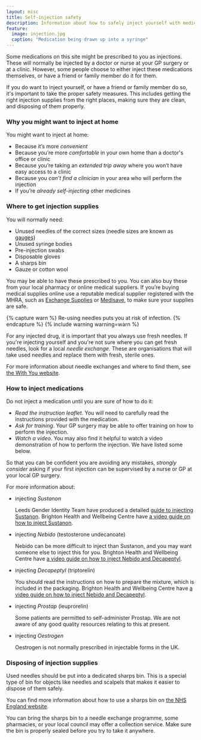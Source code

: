 ```yaml
---
layout: misc
title: Self-injection safety
description: Information about how to safely inject yourself with medications such as testosterone or GnRH agonists.
feature:
  image: injection.jpg
  caption: "Medication being drawn up into a syringe"
---
```


Some medications on this site might be prescribed to you as injections. These will normally be injected by a doctor or nurse at your GP surgery or at a clinic. However, some people choose to either inject these medications themselves, or have a friend or family member do it for them.

If you do want to inject yourself, or have a friend or family member do so, it's important to take the proper safety measures. This includes getting the right injection supplies from the right places, making sure they are clean, and disposing of them properly.

### Why you might want to inject at home

You might want to inject at home:
* Because it’s more *convenient*
* Because you’re more *comfortable* in your own home than a doctor's office or clinic
* Because you’re taking an *extended trip away* where you won’t have easy access to a clinic
* Because you *can’t find a clinician* in your area who will perform the injection
* If you’re *already self-injecting* other medicines

### Where to get injection supplies

You will normally need:

* Unused needles of the correct sizes (needle sizes are known as [gauges](https://en.wikipedia.org/wiki/Birmingham_gauge))
* Unused syringe bodies
* Pre-injection swabs
* Disposable gloves
* A sharps bin
* Gauze or cotton wool

You may be able to have these prescribed to you. You can also buy these from your local pharmacy or online medical suppliers. If you’re buying medical supplies online use a reputable medical supplier registered with the MHRA, such as [Exchange Supplies](https://www.exchangesupplies.org/) or [Medisave](https://www.medisave.co.uk), to make sure your supplies are safe.

{% capture warn %}
Re-using needles puts you at risk of infection.
{% endcapture %}
{% include warning warning=warn %}

For any injected drug, it is important that you always use fresh needles. If you're injecting yourself and you're not sure where you can get fresh needles, look for a local *needle exchange*. These are organisations that will take used needles and replace them with fresh, sterile ones.

For more information about needle exchanges and where to find them, see [the With You website](https://www.wearewithyou.org.uk/what-we-do/visiting-needle-exchange/).

### How to inject medications

Do not inject a medication until you are sure of how to do it:

- *Read the instruction leaflet*. You will need to carefully read the instructions provided with the medication. 
- *Ask for training*. Your GP surgery may be able to offer training on how to perform the injection.
- *Watch a video*. You may also find it helpful to watch a video demonstration of how to perform the injection. We have listed some below.

So that you can be confident you are avoiding any mistakes, *strongly consider* asking if your first injection can be supervised by a nurse or GP at your local GP surgery. 

For more information about: 

- injecting *Sustanon*

    Leeds Gender Identity Team have produced a detailed [guide to injecting Sustanon](https://view.officeapps.live.com/op/view.aspx?src=https%3A%2F%2Fwww.leedsandyorkpft.nhs.uk%2Four-services%2Fwp-content%2Fuploads%2Fsites%2F2%2F2021%2F05%2FHow-to-give-a-Testosterone-Intramuscular-IM-Injection.docx&wdOrigin=BROWSELINK). Brighton Health and Wellbeing Centre have [a video guide on how to inject Sustanon](https://www.brightonhealthandwellbeingcentre.co.uk/selfcare/b12-sustanon-injections).

- injecting *Nebido* (testosterone undecanoate)

    Nebido can be more difficult to inject than Sustanon, and you may want someone else to inject this for you. Brighton Health and Wellbeing Centre have [a video guide on how to inject Nebido and Decapeptyl](https://www.brightonhealthandwellbeingcentre.co.uk/selfcare/nebido-decapeptyl-injections).

- injecting *Decapeptyl* (triptorelin)

    You should read the instructions on how to prepare the mixture, which is included in the packaging. Brighton Health and Wellbeing Centre have [a video guide on how to inject Nebido and Decapeptyl](https://www.brightonhealthandwellbeingcentre.co.uk/selfcare/nebido-decapeptyl-injections).

- injecting *Prostap* (leuprorelin)

    Some patients are permitted to self-administer Prostap. We are not aware of any good quality resources relating to this at present.

- injecting *Oestrogen*

    Oestrogen is not normally prescribed in injectable forms in the UK.

### Disposing of injection supplies

Used needles should be put into a dedicated sharps bin. This is a special type of bin for objects like needles and scalpels that makes it easier to dispose of them safely. 

You can find more information about how to use a sharps bin on [the NHS England website](https://www.nhs.uk/common-health-questions/accidents-first-aid-and-treatments/how-should-i-dispose-of-used-needles-or-sharps/).

You can bring the sharps bin to a needle exchange programme, some pharmacies, or your local council may offer a collection service. Make sure the bin is properly sealed before you try to take it anywhere.
